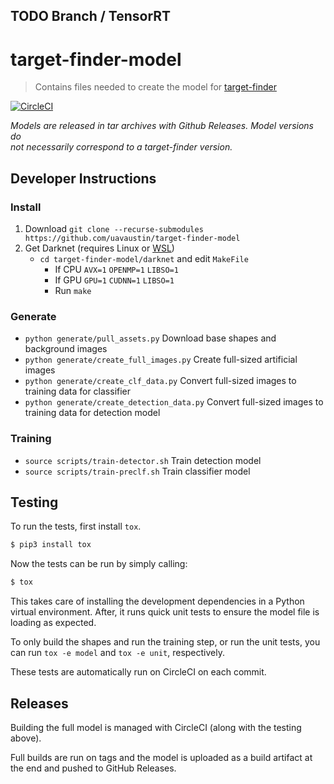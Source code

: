 ## TODO Branch / TensorRT

# target-finder-model

> Contains files needed to create the model for
> [target-finder](https://github.com/uavaustin/target-finder)

[![CircleCI](https://circleci.com/gh/uavaustin/target-finder-model/tree/master.svg?style=svg)](https://circleci.com/gh/uavaustin/target-finder-model/tree/master)

*Models are released in tar archives with Github Releases. Model versions do	
not necessarily correspond to a target-finder version.*

## Developer Instructions

### Install
1. Download `git clone --recurse-submodules https://github.com/uavaustin/target-finder-model`
2. Get Darknet (requires Linux or [WSL](https://docs.microsoft.com/en-us/windows/wsl/install-win10))
    * `cd target-finder-model/darknet` and edit `MakeFile`
        * If CPU `AVX=1` `OPENMP=1` `LIBSO=1`
        * If GPU `GPU=1` `CUDNN=1` `LIBSO=1`
        * Run `make`

### Generate
* `python generate/pull_assets.py` Download base shapes and background images
* `python generate/create_full_images.py` Create full-sized artificial images
* `python generate/create_clf_data.py` Convert full-sized images to training data for classifier
* `python generate/create_detection_data.py` Convert full-sized images to training data for detection model

### Training
* `source scripts/train-detector.sh` Train detection model
* `source scripts/train-preclf.sh` Train classifier model

## Testing

To run the tests, first install `tox`.

```sh
$ pip3 install tox
```

Now the tests can be run by simply calling:

```sh
$ tox
```

This takes care of installing the development dependencies in a Python virtual
environment. After, it runs quick unit tests to ensure the model
file is loading as expected.

To only build the shapes and run the training step, or run the unit tests, you
can run `tox -e model` and `tox -e unit`, respectively.

These tests are automatically run on CircleCI on each commit.

## Releases

Building the full model is managed with CircleCI (along with the testing
above).

Full builds are run on tags and the model is uploaded as a build artifact at
the end and pushed to GitHub Releases.
